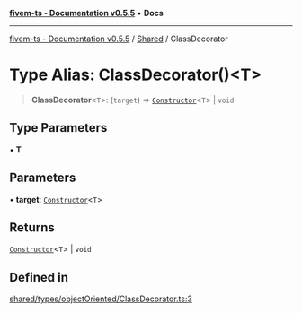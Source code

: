 [**fivem-ts - Documentation v0.5.5**](../../../README.md) • **Docs**

***

[fivem-ts - Documentation v0.5.5](../../../README.md) / [Shared](../README.md) / ClassDecorator

# Type Alias: ClassDecorator()\<T\>

> **ClassDecorator**\<`T`\>: (`target`) => [`Constructor`](Constructor.md)\<`T`\> \| `void`

## Type Parameters

• **T**

## Parameters

• **target**: [`Constructor`](Constructor.md)\<`T`\>

## Returns

[`Constructor`](Constructor.md)\<`T`\> \| `void`

## Defined in

[shared/types/objectOriented/ClassDecorator.ts:3](https://github.com/Purpose-Dev/fivem-ts/blob/main/src/shared/types/objectOriented/ClassDecorator.ts#L3)
